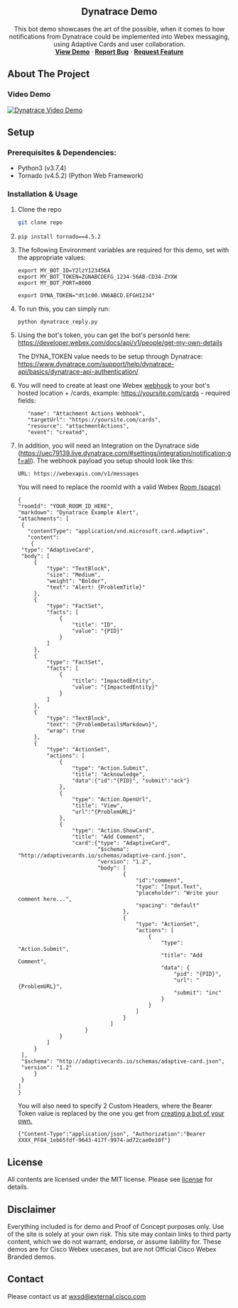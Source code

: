 <p align="center">
  <h2 align="center"> Dynatrace Demo</h2>

  <p align="center">
    This bot demo showcases the art of the possible, when it comes to how notifications from Dynatrace could be implemented into Webex messaging, using Adaptive Cards and user collaboration.
    <br />
    <a href="https://youtu.be/s6VqLXaaACM"><strong>View Demo</strong></a>
    ·
    <a href="https://github.com/WXSD-Sales/DynatraceDemo/issues"><strong>Report Bug</strong></a>
    ·
    <a href="https://github.com/WXSD-Sales/DynatraceDemo/issues"><strong>Request Feature</strong></a>
  </p>
</p>

## About The Project

### Video Demo

[![Dynatrace Video Demo](https://img.youtube.com/vi/s6VqLXaaACM/0.jpg)](https://youtu.be/s6VqLXaaACM, "Dynatrace Video Demo")


## Setup

### Prerequisites & Dependencies: 

- Python3 (v3.7.4)
- Tornado (v4.5.2) (Python Web Framework)

<!-- GETTING STARTED -->


### Installation & Usage

1. Clone the repo
   ```sh
   git clone repo
   ```
2. ```
   pip install tornado==4.5.2
   ```
3. The following Environment variables are required for this demo, set with the appropriate values:
   ```
   export MY_BOT_ID=Y2lzY123456A
   export MY_BOT_TOKEN=ZGNABCDEFG_1234-56AB-CD34-ZYXW
   export MY_BOT_PORT=8000

   export DYNA_TOKEN="dt1c00.VN6ABCD.EFGH1234"
   ```

4. To run this, you can simply run:
   ```
   python dynatrace_reply.py
   ```
5. Using the bot's token, you can get the bot's personId here:
   https://developer.webex.com/docs/api/v1/people/get-my-own-details

   The DYNA_TOKEN value needs to be setup through Dynatrace:
   https://www.dynatrace.com/support/help/dynatrace-api/basics/dynatrace-api-authentication/
6. You will need to create at least one Webex [webhook](https://developer.webex.com/docs/api/guides/webhooks) to your bot's hosted location + /cards, example:
   https://yoursite.com/cards - required fields:
   ```
      "name": "Attachment Actions Webhook",
      "targetUrl": "https://yoursite.com/cards",
      "resource": "attachmentActions",
      "event": "created",
   ```
7. In addition, you will need an Integration on the Dynatrace side (https://uec79139.live.dynatrace.com/#settings/integration/notification;gf=all).  The webhook payload you setup should look like this:
   ```
   URL: https://webexapis.com/v1/messages
   ```
   You will need to replace the roomId with a valid Webex [Room (space)](https://developer.webex.com/docs/api/v1/rooms)
   ```
   {
   "roomId": "YOUR_ROOM_ID_HERE",
   "markdown": "Dynatrace Example Alert",
   "attachments": [
    {
      "contentType": "application/vnd.microsoft.card.adaptive",
      "content": 
       {
    "type": "AdaptiveCard",
    "body": [
        {
            "type": "TextBlock",
            "size": "Medium",
            "weight": "Bolder",
            "text": "Alert! {ProblemTitle}"
        },
        {
            "type": "FactSet",
            "facts": [
                {
                    "title": "ID",
                    "value": "{PID}"
                }
            ]
        },
        {
            "type": "FactSet",
            "facts": [
                {
                    "title": "ImpactedEntity",
                    "value": "{ImpactedEntity}"
                }
            ]
        },
        {
            "type": "TextBlock",
            "text": "{ProblemDetailsMarkdown}",
            "wrap": true
        },
        {
            "type": "ActionSet",
            "actions": [
                {
                    "type": "Action.Submit",
                    "title": "Acknowledge",
                    "data":{"id":"{PID}", "submit":"ack"}
                },
                {
                    "type": "Action.OpenUrl",
                    "title": "View",
                    "url":"{ProblemURL}"
                },
                {
                    "type": "Action.ShowCard",
                    "title": "Add Comment",
                    "card":{"type": "AdaptiveCard",
                            "$schema": "http://adaptivecards.io/schemas/adaptive-card.json",
                            "version": "1.2",
                            "body": [
                                    {
                                        "id":"comment",
                                        "type": "Input.Text",
                                        "placeholder": "Write your comment here...",
                                        "spacing": "default"
                                    },
                                    {
                                        "type": "ActionSet",
                                        "actions": [
                                            {
                                                "type": "Action.Submit",
                                                "title": "Add Comment",
                                                "data": {
                                                    "pid": "{PID}",
                                                    "url": "{ProblemURL}",
                                                    "submit": "inc"
                                                }
                                            }
                                        ]
                                    }
                                ]
                        }
                }
            ]
        }
    ],
    "$schema": "http://adaptivecards.io/schemas/adaptive-card.json",
    "version": "1.2"
        }
    }
   ]
   }
   ```
   You will also need to specify 2 Custom Headers, where the Bearer Token value is replaced by the one you get from [creating a bot of your own.](https://developer.webex.com/my-apps)
   ```
   {"Content-Type":"application/json", "Authorization":"Bearer XXXX_PF84_1eb65fdf-9643-417f-9974-ad72cae0e10f"}
   ```

## License
All contents are licensed under the MIT license. Please see [license](LICENSE) for details.


## Disclaimer
<!-- Keep the following here -->  
 Everything included is for demo and Proof of Concept purposes only. Use of the site is solely at your own risk. This site may contain links to third party content, which we do not warrant, endorse, or assume liability for. These demos are for Cisco Webex usecases, but are not Official Cisco Webex Branded demos.

<!-- CONTACT -->

## Contact
Please contact us at wxsd@external.cisco.com
